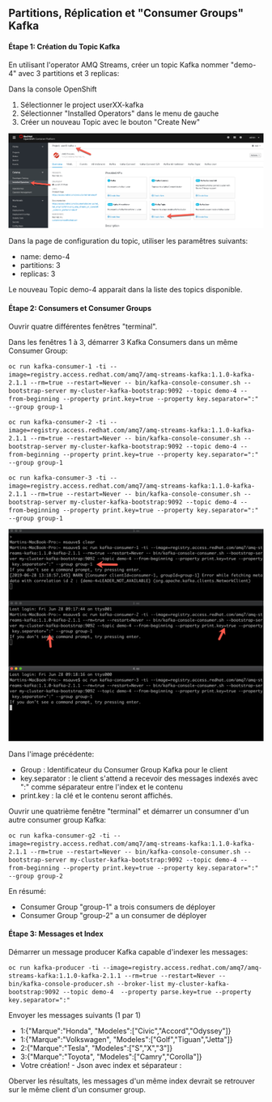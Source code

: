 ## Partitions, Réplication et "Consumer Groups" Kafka

#### Étape 1:  Création du Topic Kafka

En utilisant l'operator AMQ Streams, créer un topic Kafka nommer "demo-4" avec 3 partitions et 3 replicas:

Dans la console OpenShift

1) Sélectionner le project userXX-kafka
2) Sélectionner "Installed Operators" dans le menu de gauche
3) Créer un nouveau Topic avec le bouton "Create New"

![Console](images/lab2-partitions-01.png)

Dans la page de configuration du topic, utiliser les paramêtres suivants:
* name:  demo-4
* partitions: 3
* replicas: 3

Le nouveau Topic demo-4 apparait dans la liste des topics disponible. 


#### Étape 2: Consumers et Consumer Groups 

Ouvrir quatre différentes fenêtres "terminal".

Dans les fenêtres 1 à 3, démarrer 3 Kafka Consumers dans un même Consumer Group:

```
oc run kafka-consumer-1 -ti --image=registry.access.redhat.com/amq7/amq-streams-kafka:1.1.0-kafka-2.1.1 --rm=true --restart=Never -- bin/kafka-console-consumer.sh --bootstrap-server my-cluster-kafka-bootstrap:9092 --topic demo-4 --from-beginning --property print.key=true --property key.separator=":" --group group-1
```

```
oc run kafka-consumer-2 -ti --image=registry.access.redhat.com/amq7/amq-streams-kafka:1.1.0-kafka-2.1.1 --rm=true --restart=Never -- bin/kafka-console-consumer.sh --bootstrap-server my-cluster-kafka-bootstrap:9092 --topic demo-4 --from-beginning --property print.key=true --property key.separator=":" --group group-1
```

```
oc run kafka-consumer-3 -ti --image=registry.access.redhat.com/amq7/amq-streams-kafka:1.1.0-kafka-2.1.1 --rm=true --restart=Never -- bin/kafka-console-consumer.sh --bootstrap-server my-cluster-kafka-bootstrap:9092 --topic demo-4 --from-beginning --property print.key=true --property key.separator=":" --group group-1
```

![Consumer Groups](images/lab4-groups-01.png)

Dans l'image précédente:

* Group : Identificateur du Consumer Group Kafka pour le client
* key.separator : le client s'attend a recevoir des messages indexés avec ":"  comme séparateur entre l'index et le contenu
* print.key : la clé et le contenu seront affichés.

Ouvrir une quatrième fenêtre "terminal" et démarrer un consumner d'un autre consumer group Kafka:

```
oc run kafka-consumer-g2 -ti --image=registry.access.redhat.com/amq7/amq-streams-kafka:1.1.0-kafka-2.1.1 --rm=true --restart=Never -- bin/kafka-console-consumer.sh --bootstrap-server my-cluster-kafka-bootstrap:9092 --topic demo-4 --from-beginning --property print.key=true --property key.separator=":" --group group-2
```

En résumé:

* Consumer Group "group-1" a trois consumers de déployer
* Consumer Group "group-2" a un consumer de déployer

#### Étape 3: Messages et Index

Démarrer un message producer Kafka capable d'indexer les messages:

```
oc run kafka-producer -ti --image=registry.access.redhat.com/amq7/amq-streams-kafka:1.1.0-kafka-2.1.1 --rm=true --restart=Never -- bin/kafka-console-producer.sh --broker-list my-cluster-kafka-bootstrap:9092 --topic demo-4  --property parse.key=true --property key.separator=":"
```

Envoyer les messages suivants (1 par 1)

* 1:{"Marque":"Honda", "Modeles":["Civic","Accord","Odyssey"]}
* 1:{"Marque":"Volkswagen", "Modeles":["Golf","Tiguan","Jetta"]}
* 2:{"Marque":"Tesla", "Modeles":["S","X","3"]}
* 3:{"Marque":"Toyota", "Modeles":["Camry","Corolla"]}
* Votre création!  - Json avec index et séparateur :

Oberver les résultats, les messages d'un même index devrait se retrouver sur le même client d'un consumer group. 


